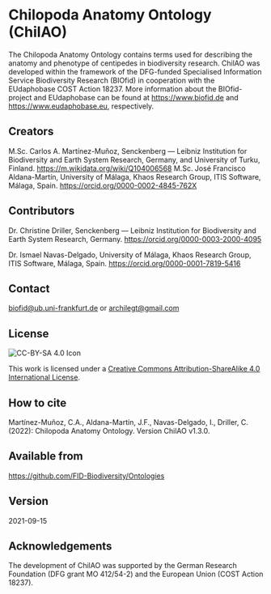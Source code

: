 # Chilopoda Anatomy Ontology (ChilAO)

The Chilopoda Anatomy Ontology contains terms used for describing the anatomy and phenotype of centipedes in biodiversity research. ChilAO was developed within the framework of the DFG-funded Specialised Information Service Biodiversity Research (BIOfid) in cooperation with the EUdaphobase COST Action 18237.
More information about the BIOfid-project and EUdaphobase can be found at https://www.biofid.de and https://www.eudaphobase.eu, respectively.
 
## Creators
M.Sc. Carlos A. Martínez-Muñoz, Senckenberg — Leibniz Institution for Biodiversity and Earth System Research, Germany, and University of Turku, Finland. https://m.wikidata.org/wiki/Q104006568
M.Sc. José Francisco Aldana-Martín, University of Málaga, Khaos Research Group, ITIS Software, Málaga, Spain. https://orcid.org/0000-0002-4845-762X
 
## Contributors
Dr. Christine Driller, Senckenberg — Leibniz Institution for Biodiversity and Earth System Research, Germany. https://orcid.org/0000-0003-2000-4095

Dr. Ismael Navas-Delgado, University of Málaga, Khaos Research Group, ITIS Software, Málaga, Spain. https://orcid.org/0000-0001-7819-5416
 
## Contact
biofid@ub.uni-frankfurt.de or archilegt@gmail.com
 
## License
![CC-BY-SA 4.0 Icon](https://i.creativecommons.org/l/by-sa/4.0/88x31.png)

This work is licensed under a [Creative Commons Attribution-ShareAlike 4.0 International License](https://creativecommons.org/licenses/by-sa/4.0/).
 
## How to cite
Martínez-Muñoz, C.A., Aldana-Martín, J.F., Navas-Delgado, I., Driller, C. (2022): Chilopoda Anatomy Ontology. Version ChilAO v1.3.0.
 
## Available from
https://github.com/FID-Biodiversity/Ontologies
 
## Version
2021-09-15
 
## Acknowledgements
The development of ChilAO was supported by the German Research Foundation (DFG grant MO 412/54-2) and the European Union (COST Action 18237). 
